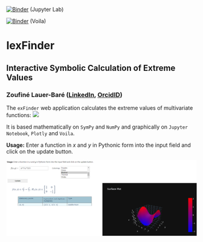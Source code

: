 [![Binder](https://mybinder.org/badge_logo.svg)](https://mybinder.org/v2/gh/zolabar/IexFinder/HEAD) (Jupyter Lab)

[![Binder](https://mybinder.org/badge_logo.svg)](https://mybinder.org/v2/gh/zolabar/IexFinder/main?urlpath=voila%2Frender%2F/IexFinder_voila.ipynb) (Voila)



# IexFinder
## Interactive Symbolic Calculation of Extreme Values
### Zoufiné Lauer-Baré ([LinkedIn](https://www.linkedin.com/in/zoufine-lauer-bare-14677a77), [OrcidID](https://orcid.org/0000-0002-7083-6909))

The ```exFinder``` web application calculates the extreme values of multivariate functions: 
<img src="https://render.githubusercontent.com/render/math?math=f:\mathbb{R}^2\to\mathbb{R}">

It is based mathematically on ```SymPy``` and ```NumPy``` and graphically on ```Jupyter Notebook```, ```Plotly``` and ```Voila```.


**Usage:** Enter a function in *x* and *y* in Pythonic form into the input field and click on the update button.

<img src=Figures/exFinder_usage_3.PNG >
